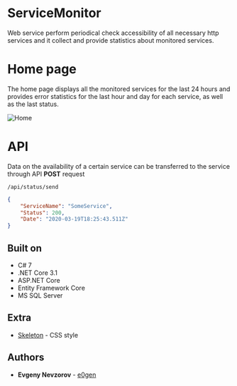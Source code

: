 # ServiceMonitor

Web service perform periodical check accessibility of all necessary http services and it collect and provide statistics about monitored services.

# Home page

The home page displays all the monitored services for the last 24 hours and provides error statistics for the last hour and day for each service, as well as the last status.

![Home](https://user-images.githubusercontent.com/5530344/77160261-0d6d1200-6ab8-11ea-8766-2619ee77fcd5.png)

# API

Data on the availability of a certain service can be transferred to the service through API **POST** request

```
/api/status/send
```

```json
{
	"ServiceName": "SomeService",
	"Status": 200,
	"Date": "2020-03-19T18:25:43.511Z"
}
```

## Built on
* C# 7
* .NET Core 3.1
* ASP.NET Core
* Entity Framework Core
* MS SQL Server

## Extra
* [Skeleton](http://getskeleton.com/) - CSS style

## Authors

* **Evgeny Nevzorov** - [e0gen](https://github.com/e0gen)
